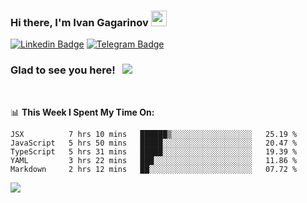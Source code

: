 ### Hi there, I'm Ivan Gagarinov <img src="https://media.giphy.com/media/hvRJCLFzcasrR4ia7z/giphy.gif" width="25px">

[![Linkedin Badge](https://img.shields.io/badge/-LinkedIn-0e76a8?style=flat-square&logo=Linkedin&logoColor=white)](https://linkedin.com/in/ivan-gagarinov-142ba3141/)
[![Telegram Badge](https://img.shields.io/badge/-Telegram-0088cc?style=flat-square&logo=Telegram&logoColor=white)](https://t.me/igagarinov)

### Glad to see you here! &nbsp; ![](https://visitor-badge.glitch.me/badge?page_id=dzencot.dzencot)

</br>

📊 **This Week I Spent My Time On:**
<!--START_SECTION:waka-->
```text
JSX          7 hrs 10 mins   ██████▒░░░░░░░░░░░░░░░░░░   25.19 % 
JavaScript   5 hrs 50 mins   █████░░░░░░░░░░░░░░░░░░░░   20.47 % 
TypeScript   5 hrs 31 mins   █████░░░░░░░░░░░░░░░░░░░░   19.39 % 
YAML         3 hrs 22 mins   ███░░░░░░░░░░░░░░░░░░░░░░   11.86 % 
Markdown     2 hrs 12 mins   ██░░░░░░░░░░░░░░░░░░░░░░░   07.72 % 
```
<!--END_SECTION:waka-->

[![](https://github-readme-stats.vercel.app/api?username=dzencot&theme=gruvbox)](https://github.com/dzencot)
